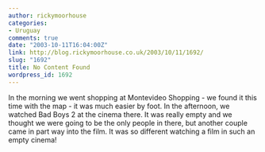 ```yaml
---
author: rickymoorhouse
categories:
- Uruguay
comments: true
date: "2003-10-11T16:04:00Z"
link: http://blog.rickymoorhouse.co.uk/2003/10/11/1692/
slug: "1692"
title: No Content Found
wordpress_id: 1692
---
```


In the morning we went shopping at Montevideo Shopping - we found it this time with the map - it was much easier by foot. In the afternoon, we watched Bad Boys 2 at the cinema there. It was really empty and we thought we were going to be the only people in there, but another couple came in part way into the film. It was so different watching a film in such an empty cinema!
